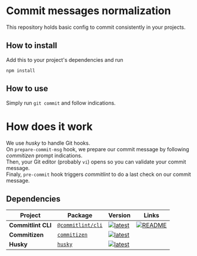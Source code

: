 # Commit messages normalization

This repository holds basic config to commit consistently in your projects.


## How to install

Add this to your project's dependencies and run  
```
npm install
```

## How to use

Simply run `git commit` and follow indications.  

# How does it work

We use *husky* to handle Git hooks.  
On `prepare-commit-msg` hook, we prepare our commit message by following *commitizen* prompt indications.  
Then, your Git editor (probably `vi`) opens so you can validate your commit message.  
Finaly, `pre-commit` hook triggers *commitlint* to do a last check on our commit message.


## Dependencies

| Project | Package | Version | Links |
|---|---|---|---|
**Commitlint CLI** | [`@commitlint/cli`](https://npmjs.com/package/@commitlint/clii) | [![latest](https://img.shields.io/npm/v/@commitlint%2Fcli/latest.svg)](https://npmjs.com/package/@commitlint/clii) | [![README](https://img.shields.io/badge/README--green.svg)](/packages/@commitlint/cli/README.md)
**Commitizen** | [`commitizen`](https://npmjs.com/package/commitizen) | [![latest](https://img.shields.io/npm/v/commitizen/latest.svg)](https://npmjs.com/package/commitizen) |  
**Husky** | [`husky`](https://npmjs.com/package/husky) | [![latest](https://img.shields.io/npm/v/husky/latest.svg)](https://npmjs.com/package/husky) | 